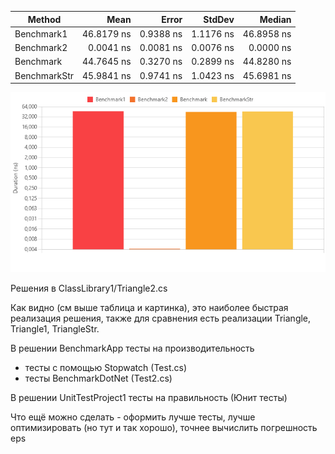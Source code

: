 
| Method       | Mean       | Error     | StdDev    | Median     |
|------------- |-----------:|----------:|----------:|-----------:|
| Benchmark1   | 46.8179 ns | 0.9388 ns | 1.1176 ns | 46.8958 ns |
| Benchmark2   |  0.0041 ns | 0.0081 ns | 0.0076 ns |  0.0000 ns |
| Benchmark    | 44.7645 ns | 0.3270 ns | 0.2899 ns | 44.8280 ns |
| BenchmarkStr | 45.9841 ns | 0.9741 ns | 1.0423 ns | 45.6981 ns |


<img src="canvas.png" alt="Визуализация тестов">

Решения в ClassLibrary1/Triangle2.cs

Как видно (см выше таблица и картинка), это наиболее быстрая реализация решения, также для сравнения есть реализации Triangle, Triangle1, TriangleStr.

В решении BenchmarkApp тесты на производительность
- тесты с помощью Stopwatch (Test.cs)
- тесты BenchmarkDotNet (Test2.cs)

В решении UnitTestProject1 тесты на правильность (Юнит тесты)

Что ещё можно сделать - оформить лучше тесты, лучше оптимизировать (но тут и так хорошо), точнее вычислить погрешность eps
